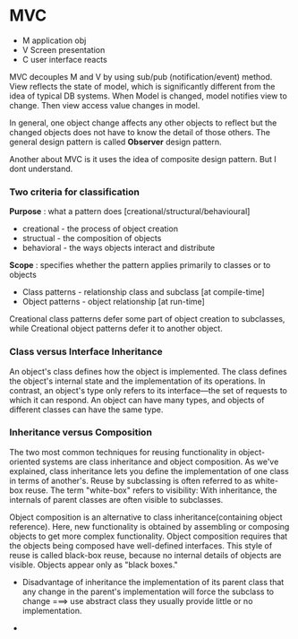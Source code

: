 # MVC


- M application obj
- V Screen presentation
- C user interface reacts


MVC decouples M and V by using sub/pub (notification/event) method. View reflects the state of model, which is significantly different from the idea of typical DB systems. When Model is changed, model notifies view to change. Then view access value changes in model.


In general, one object change affects any other objects to reflect but the changed objects does not have to know the detail of those others. The general design pattern is called **Observer** design pattern. 


Another about MVC is it uses the idea of composite design pattern. But I dont understand.


### Two criteria for classification

**Purpose** : what a pattern does [creational/structural/behavioural]
-  creational - the process of object creation
-  structual - the composition of objects
-  behavioral - the ways objects interact and distribute 

**Scope** : specifies whether the pattern applies primarily to classes or to objects
- Class patterns - relationship class and subclass [at compile-time]
- Object patterns - object relationship [at run-time]

Creational class patterns defer some part of object creation to subclasses, while Creational object patterns defer it to another object.


### Class versus Interface Inheritance
An object's class defines how the object is implemented. The class defines the object's internal state and the implementation of its operations. In contrast, an object's type only refers to its interface—the set of requests to which it can respond. An object can have many types, and objects of different classes can have the same type.

### Inheritance versus Composition
The two most common techniques for reusing functionality in object-oriented systems are class inheritance and object composition. As we've explained, class inheritance lets you define the implementation of one class in terms of another's. Reuse by subclassing is often referred to as white-box reuse. The term "white-box" refers to visibility: With inheritance, the internals of parent classes are often visible to subclasses.


Object composition is an alternative to class inheritance(containing object reference). Here, new functionality is obtained by assembling or composing objects to get more complex functionality. Object composition requires that the objects being composed have well-defined interfaces. This style of reuse is called black-box reuse, because no internal details of objects are visible. Objects appear only as "black boxes."

- Disadvantage of inheritance
the implementation of its parent class that any change in the parent's implementation will force the subclass to change
===> use abstract class they usually provide little or no implementation.

- 
